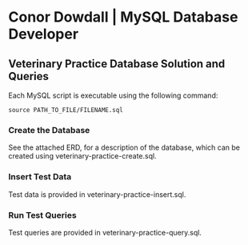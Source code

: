 # Conor Dowdall | MySQL Database Developer

## Veterinary Practice Database Solution and Queries

Each MySQL script is executable using the following command:

```mysql
source PATH_TO_FILE/FILENAME.sql
```

### Create the Database
See the attached ERD, for a description of the database, which can be created using veterinary-practice-create.sql.

### Insert Test Data
Test data is provided in veterinary-practice-insert.sql.

### Run Test Queries
Test queries are provided in veterinary-practice-query.sql.

